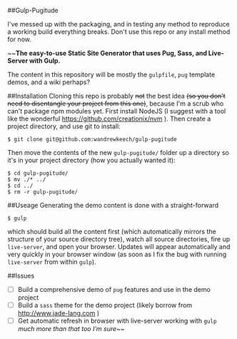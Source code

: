 ##Gulp-Pugitude

I've messed up with the packaging, and in testing any method to reproduce a
working build everything breaks. Don't use this repo or any install method for
now.

~~__The easy-to-use Static Site Generator that uses Pug, Sass, and Live-Server with Gulp.__

The content in this repository will be mostly the `gulpfile`, `pug` template demos,
and a wiki perhaps?

##Installation
Cloning this repo is probably ~~not~~ the best idea ~~(so you don't need to
disentangle your project from this one)~~, because I'm a scrub who can't package
npm modules yet. First install NodeJS (I suggest
with a tool like the wonderful https://github.com/creationix/nvm ). Then create
a project directory, and use git
to install:

    $ git clone git@github.com:wandrewkeech/gulp-pugitude

Then move the contents of the new `gulp-pugitude/` folder up a directory so it's
in your project directory (how you actually wanted it):
    
    $ cd gulp-pugitude/
    $ mv ./* ../
    $ cd ../
    $ rm -r gulp-pugitude/

##Useage
Generating the demo content is done with a straight-forward

    $ gulp

which should build all the content first (which automatically mirrors the
structure of your source directory tree), watch all source directories, fire up
`live-server`, and open your browser. Updates will appear automatically and very
quickly in your browser window (as soon as I fix the bug with running
`live-server` from within `gulp`).

##Issues
 - [ ] Build a comprehensive demo of `pug` features and use in the demo project
 - [ ] Build a `sass` theme for the demo project (likely borrow from
http://www.jade-lang.com ) 
 - [ ] Get automatic refresh in browser with live-server working with `gulp`
_much more than that too I'm sure_~~
